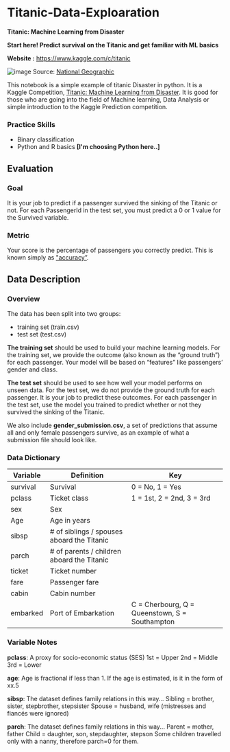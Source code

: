 # Titanic-Data-Exploaration

**Titanic: Machine Learning from Disaster** 

**Start here! Predict survival on the Titanic and get familiar with ML basics**

**Website :** https://www.kaggle.com/c/titanic

![image](https://user-images.githubusercontent.com/31696557/48980382-2812bf00-f0ee-11e8-80fc-973bfcb34730.png)
Source: [National Geographic](https://www.nationalgeographic.org/thisday/apr15/titanic-sinks/)

This notebook is a simple example of titanic Disaster in python. It is a Kaggle Competition, [Titanic: Machine Learning from Disaster](https://www.kaggle.com/c/titanic). It is good for those who are going into the field of Machine learning, Data Analysis or simple introduction to the Kaggle Prediction competition.

### Practice Skills

- Binary classification
- Python and R basics **[I'm choosing Python here..]**

## Evaluation

### Goal

It is your job to predict if a passenger survived the sinking of the Titanic or not. 
For each PassengerId in the test set, you must predict a 0 or 1 value for the Survived variable.

### Metric

Your score is the percentage of passengers you correctly predict. This is known simply as ["accuracy”](https://en.wikipedia.org/wiki/Accuracy_and_precision#In_binary_classification).

## Data Description

### Overview

The data has been split into two groups:

- training set (train.csv)
- test set (test.csv)

**The training set** should be used to build your machine learning models. For the training set, we provide the outcome (also known as the “ground truth”) for each passenger. Your model will be based on “features” like passengers’ gender and class. 

**The test set** should be used to see how well your model performs on unseen data. For the test set, we do not provide the ground truth for each passenger. It is your job to predict these outcomes. For each passenger in the test set, use the model you trained to predict whether or not they survived the sinking of the Titanic.

We also include **gender_submission.csv**, a set of predictions that assume all and only female passengers survive, as an example of what a submission file should look like.

### Data Dictionary

| **Variable** | **Definition**                             | **Key**                                        |
| ------------ | ------------------------------------------ | ---------------------------------------------- |
| survival     | Survival                                   | 0 = No, 1 = Yes                                |
| pclass       | Ticket class                               | 1 = 1st, 2 = 2nd, 3 = 3rd                      |
| sex          | Sex                                        |                                                |
| Age          | Age in years                               |                                                |
| sibsp        | # of siblings / spouses aboard the Titanic |                                                |
| parch        | # of parents / children aboard the Titanic |                                                |
| ticket       | Ticket number                              |                                                |
| fare         | Passenger fare                             |                                                |
| cabin        | Cabin number                               |                                                |
| embarked     | Port of Embarkation                        | C = Cherbourg, Q = Queenstown, S = Southampton |

### Variable Notes

**pclass**: A proxy for socio-economic status (SES)
1st = Upper
2nd = Middle
3rd = Lower


**age**: Age is fractional if less than 1. If the age is estimated, is it in the form of xx.5


**sibsp**: The dataset defines family relations in this way...
Sibling = brother, sister, stepbrother, stepsister
Spouse = husband, wife (mistresses and fiancés were ignored)


**parch**: The dataset defines family relations in this way...
Parent = mother, father
Child = daughter, son, stepdaughter, stepson
Some children travelled only with a nanny, therefore parch=0 for them.





